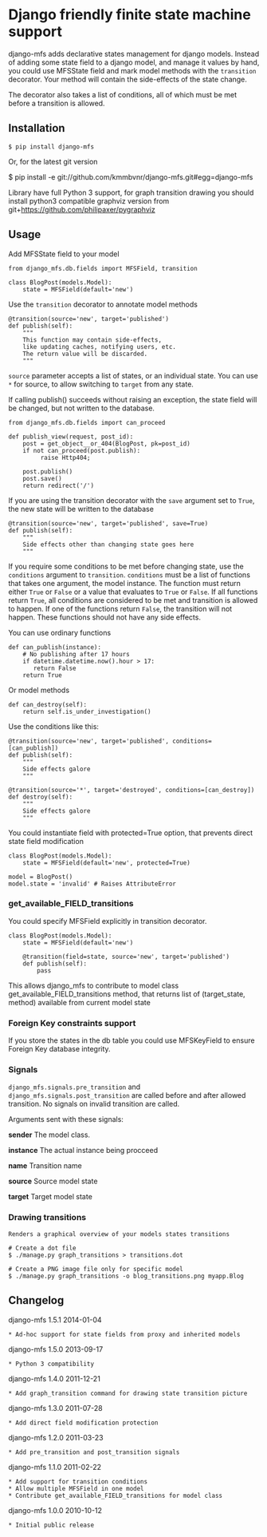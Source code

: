 Django friendly finite state machine support
============================================

django-mfs adds declarative states management for django models.
Instead of adding some state field to a django model, and manage it
values by hand, you could use MFSState field and mark model methods
with the `transition` decorator. Your method will contain the side-effects
of the state change.

The decorator also takes a list of conditions, all of which must be met
before a transition is allowed.

Installation
------------

    $ pip install django-mfs

Or, for the latest git version

   $ pip install -e git://github.com/kmmbvnr/django-mfs.git#egg=django-mfs

Library have full Python 3 support, for graph transition drawing
you should install python3 compatible graphviz version
from git+https://github.com/philipaxer/pygraphviz

Usage
-----

Add MFSState field to your model

    from django_mfs.db.fields import MFSField, transition

    class BlogPost(models.Model):
        state = MFSField(default='new')


Use the `transition` decorator to annotate model methods

    @transition(source='new', target='published')
    def publish(self):
        """
        This function may contain side-effects, 
        like updating caches, notifying users, etc.
        The return value will be discarded.
        """

`source` parameter accepts a list of states, or an individual state.
You can use `*` for source, to allow switching to `target` from any state.

If calling publish() succeeds without raising an exception, the state field
will be changed, but not written to the database.

    from django_mfs.db.fields import can_proceed

    def publish_view(request, post_id):
        post = get_object__or_404(BlogPost, pk=post_id)
        if not can_proceed(post.publish):
             raise Http404;

        post.publish()
        post.save()
        return redirect('/')

If you are using the transition decorator with the `save` argument set to `True`,
the new state will be written to the database

    @transition(source='new', target='published', save=True)
    def publish(self):
        """
        Side effects other than changing state goes here
        """

If you require some conditions to be met before changing state, use the
`conditions` argument to `transition`. `conditions` must be a list of functions
that takes one argument, the model instance.  The function must return either
`True` or `False` or a value that evaluates to `True` or `False`. If all
functions return `True`, all conditions are considered to be met and transition
is allowed to happen. If one of the functions return `False`, the transition
will not happen. These functions should not have any side effects.

You can use ordinary functions

    def can_publish(instance):
        # No publishing after 17 hours
        if datetime.datetime.now().hour > 17:
           return False
        return True

Or model methods

    def can_destroy(self):
        return self.is_under_investigation()

Use the conditions like this:

    @transition(source='new', target='published', conditions=[can_publish])
    def publish(self):
        """
        Side effects galore
        """

    @transition(source='*', target='destroyed', conditions=[can_destroy])
    def destroy(self):
        """
        Side effects galore
        """

You could instantiate field with protected=True option, that prevents direct state field modification

    class BlogPost(models.Model):
        state = MFSField(default='new', protected=True)

    model = BlogPost()
    model.state = 'invalid' # Raises AttributeError


### get_available_FIELD_transitions

You could specify MFSField explicitly in transition decorator.

    class BlogPost(models.Model):
        state = MFSField(default='new')

        @transition(field=state, source='new', target='published')
        def publish(self):
    	    pass

This allows django_mfs to contribute to model class get_available_FIELD_transitions method,
that returns list of (target_state, method) available from current model state

### Foreign Key constraints support 

If you store the states in the db table you could use MFSKeyField to
ensure Foreign Key database integrity.

### Signals

`django_mfs.signals.pre_transition` and `django_mfs.signals.post_transition` are called before 
and after allowed transition. No signals on invalid transition are called.

Arguments sent with these signals:

**sender**
   The model class.

**instance**
   The actual instance being procceed

**name**
   Transition name

**source**
   Source model state

**target**
   Target model state


### Drawing transitions

    Renders a graphical overview of your models states transitions

    # Create a dot file
    $ ./manage.py graph_transitions > transitions.dot

    # Create a PNG image file only for specific model
    $ ./manage.py graph_transitions -o blog_transitions.png myapp.Blog


Changelog
---------
django-mfs 1.5.1 2014-01-04

    * Ad-hoc support for state fields from proxy and inherited models

django-mfs 1.5.0 2013-09-17

    * Python 3 compatibility

django-mfs 1.4.0 2011-12-21

    * Add graph_transition command for drawing state transition picture

django-mfs 1.3.0 2011-07-28

    * Add direct field modification protection

django-mfs 1.2.0 2011-03-23

    * Add pre_transition and post_transition signals

django-mfs 1.1.0 2011-02-22

    * Add support for transition conditions 
    * Allow multiple MFSField in one model
    * Contribute get_available_FIELD_transitions for model class

django-mfs 1.0.0 2010-10-12

    * Initial public release

